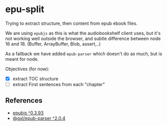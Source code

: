 # epu-split

Trying to extract structure, then content from epub ebook files.

We are using `epubjs` as this is what the audiobookshelf client uses, but it's not working well outside the browser, and subtle difference between node 16 and 18. (Buffer, ArrayBuffer, Blob, assert,..)

As a fallback we have added `epub-parser` which doesn't do as much, but is meant for node.

Objectives (for now):

- [x] extract TOC structure
- [ ] extract First sentences from each "chapter"

## References

- [epubjs ^0.3.93](https://github.com/futurepress/epub.js)
- [@gxl/epub-parser ^2.0.4](https://github.com/gaoxiaoliangz/epub-parser)
